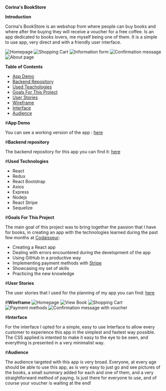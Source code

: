 **Corina's BookStore**

**Introduction**

Corina's BookStore is an webshop from where people can buy books and where after the buying they will receive a voucher for a free coffee. Is an app dedicated to books lovers, me myself being one of them. It is a simple to use app, very direct and with a friendly user interface. 

![Homepage]()
![Shopping Cart]()
![Information form]()
![Confirmation message]()
![About page]()


**Table of Contents**

- [App Demo](https://github.com/corinabejan/bookstore-client/../../../../README.md#app-demo)
- [Backend Repository](https://github.com/corinabejan/bookstore-client/../../../../README.md#backend-repository)
- [Used Teachologies](https://github.com/corinabejan/bookstore-client/../../../../README.md#used-technologies)
- [Goals For This Project](https://github.com/corinabejan/bookstore-client/../../../../README.md#goals-for-this-project)
- [User Stories](https://github.com/corinabejan/bookstore-client/../../../../README.md#user-stories)
- [Wireframe](https://github.com/corinabejan/bookstore-client/../../../../README.md#wireframe)
- [Interface](https://github.com/corinabejan/bookstore-client/../../../../README.md#interface)
- [Audience](https://github.com/corinabejan/bookstore-client/../../../../README.md#audience)


#**App Demo**

You can see a working version of the app : [here](https://corina-bookstore.netlify.app/)


#**Backend repository**

The backend repository for this app you can find it: [here](https://github.com/corinabejan/bookstore-server)



#**Used Technologies**

- React
- Redux
- React Bootstrap
- Axios
- Express
- Nodejs
- React Stripe
- Sequelize
  

#**Goals For This Project**

The main goal of this project was to bring together the passion that I have for books, in creating an app with the technologies learned during the past few months at [Codaisseur](https://codaisseur.com/):
 - Creating a React app
 - Dealing with errors encountered during the development of the app
 - Using GitHub in a productive way
 - Implementing payment methods with [Stripe](https://stripe.com/docs)
 - Showcasing my set of skills
 - Practicing the new knowledge


#**User Stories**

The user stories that I used for the planning of my app you can find: [here](https://github.com/users/corinabejan/projects/1)


#**Wireframe**
![Homepage]()
![View Book]()
![Shopping Cart]()
![Payment methods]()
![Confirmation message with voucher]()


#**Interface**

For the interface I opted for a simple, easy to use Interface to allow every customer to experience this app in the simplest and fastest way possible. The CSS applied is intented to make it easy to the eye to be seen, and everything is presented in a very minimalist way.


#**Audience**

The audience targeted with this app is very broad. Everyone, at every age should be able to use this app, as is very easy to just go and see pictures of the books, a small summary added for each and one of them, and a very straightforward method of paying. 
Is just there for everyone to use, and of course your voucher is waiting at the end!

